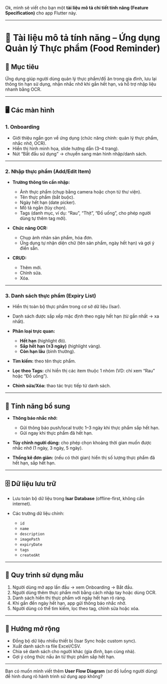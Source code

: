 Ok, mình sẽ viết cho bạn một **tài liệu mô tả chi tiết tính năng (Feature Specification)** cho app Flutter này.

---

# 📘 Tài liệu mô tả tính năng – Ứng dụng Quản lý Thực phẩm (Food Reminder)

## 🎯 Mục tiêu

Ứng dụng giúp người dùng quản lý thực phẩm/đồ ăn trong gia đình, lưu lại thông tin hạn sử dụng, nhận nhắc nhở khi gần hết hạn, và hỗ trợ nhập liệu nhanh bằng OCR.

---

## 🖥️ Các màn hình

### 1. **Onboarding**

* Giới thiệu ngắn gọn về ứng dụng (chức năng chính: quản lý thực phẩm, nhắc nhở, OCR).
* Hiển thị hình minh họa, slide hướng dẫn (3–4 trang).
* Nút “Bắt đầu sử dụng” → chuyển sang màn hình nhập/danh sách.

---

### 2. **Nhập thực phẩm (Add/Edit Item)**

* **Trường thông tin cần nhập:**

  * Ảnh thực phẩm (chụp bằng camera hoặc chọn từ thư viện).
  * Tên thực phẩm (bắt buộc).
  * Ngày hết hạn (date picker).
  * Mô tả ngắn (tùy chọn).
  * Tags (danh mục, ví dụ: “Rau”, “Thịt”, “Đồ uống”, cho phép người dùng tự thêm tag mới).
* **Chức năng OCR:**

  * Chụp ảnh nhãn sản phẩm, hóa đơn.
  * Ứng dụng tự nhận diện chữ (tên sản phẩm, ngày hết hạn) và gợi ý điền sẵn.
* **CRUD:**

  * Thêm mới.
  * Chỉnh sửa.
  * Xóa.

---

### 3. **Danh sách thực phẩm (Expiry List)**

* Hiển thị toàn bộ thực phẩm trong cơ sở dữ liệu (Isar).
* Danh sách được sắp xếp mặc định theo ngày hết hạn (từ gần nhất → xa nhất).
* **Phân loại trực quan:**

  * **Hết hạn** (highlight đỏ).
  * **Sắp hết hạn (≤3 ngày)** (highlight vàng).
  * **Còn hạn lâu** (bình thường).
* **Tìm kiếm:** theo tên thực phẩm.
* **Lọc theo Tags:** chỉ hiển thị các item thuộc 1 nhóm (VD: chỉ xem “Rau” hoặc “Đồ uống”).
* **Chỉnh sửa/Xóa:** thao tác trực tiếp từ danh sách.

---

## 🔔 Tính năng bổ sung

* **Thông báo nhắc nhở:**

  * Gửi thông báo push/local trước 1–3 ngày khi thực phẩm sắp hết hạn.
  * Gửi ngay khi thực phẩm đã hết hạn.
* **Tùy chỉnh người dùng:** cho phép chọn khoảng thời gian muốn được nhắc nhở (1 ngày, 3 ngày, 5 ngày).
* **Thống kê đơn giản:** (nếu có thời gian) hiển thị số lượng thực phẩm đã hết hạn, sắp hết hạn.

---

## 🗄️ Dữ liệu lưu trữ

* Lưu toàn bộ dữ liệu trong **Isar Database** (offline-first, không cần internet).
* Các trường dữ liệu chính:

  * `id`
  * `name`
  * `description`
  * `imagePath`
  * `expiryDate`
  * `tags`
  * `createdAt`

---

## 📑 Quy trình sử dụng mẫu

1. Người dùng mở app lần đầu → xem Onboarding → Bắt đầu.
2. Người dùng thêm thực phẩm mới bằng cách nhập tay hoặc dùng OCR.
3. Danh sách hiển thị thực phẩm với ngày hết hạn rõ ràng.
4. Khi gần đến ngày hết hạn, app gửi thông báo nhắc nhở.
5. Người dùng có thể tìm kiếm, lọc theo tag, chỉnh sửa hoặc xóa.

---

## 🚀 Hướng mở rộng

* Đồng bộ dữ liệu nhiều thiết bị (Isar Sync hoặc custom sync).
* Xuất danh sách ra file Excel/CSV.
* Chia sẻ danh sách cho người khác (gia đình, bạn cùng nhà).
* Gợi ý công thức nấu ăn từ thực phẩm sắp hết hạn.

---

Bạn có muốn mình viết thêm **User Flow Diagram** (sơ đồ luồng người dùng) để hình dung rõ hành trình sử dụng app không?
